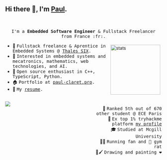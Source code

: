 ## Hi there 👋, I'm <b><a rel="nofollow noopener noreferrer" target="_blank" href="https://paulclaret.pro/portfolio">Paul</a></b>.

<p align="center">
  <br />
  <samp>
    <br>I'm a <b>Embedded Software Engineer</b> & Fullstack Freelancer from France :fr:.<br>
  </samp>
  <!--<img src="https://github.com/paulclrt/paulclrt/animation.gif alt="animation" width="100%"/>-->
</p>

<img src="https://github-readme-stats.vercel.app/api?username=paulclrt&show_icons=true&count_private=true" alt="stats" height="160" align="right" style="margin: 5px; margin-bottom: 20px;" />

- :rocket: <samp>Fullstack freelance & Aprentice in Embedded Systems  @ <a rel="nofollow noopener noreferrer" target="_blank" href="https://www.thalesgroup.com/fr">Thales SIX</a>.</samp>
- 🔭 <samp>Interested in embedded systems and mecatronics, mathematics, web technologies, and AI.</samp>
- 🌱 <samp>Open source enthusiast in C++, TypeScript, Python.</samp>
- 🏠 <samp>Portfolio at [paul-claret.pro](https://paul-claret.pro/portfolio/).</samp>
- 💬 <samp>My [resume](https://raw.githubusercontent.com/paulclrt/paulclrt/refs/heads/main/Paul%20Claret%20CV%20-%20alternance%20Syst%C3%A8mes%20embarqu%C3%A9s%20sep25-juin27.pdf.pdf).</samp>


<br />

<div style="display: grid; grid-template-columns: 1fr 1fr; grid-template-rows: 1fr;">

<img align="left" src="https://github-readme-stats.vercel.app/api/top-langs/?username=paulclrt&layout=compact&theme=buefy&hide_border=true"/>
<ul align="right">
   🥇 <samp>Ranked 5th out of 670 other student @ ECE Paris</samp> </br>
   🚀 <samp>Ex top 1% tryhackme platform <a href="https://tryhackme.com/p/451">my profile</a></samp> </br>
   🎓 <samp>Studied at Mcgill University</samp> </br>
  🏃🏻 <samp>Running fan and 💪 gym rat</samp> </br>
  🎨🖌️ <samp>Drawing and painting ❤️</samp> </br>
</ul>


</div>
